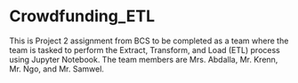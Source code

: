 # Crowdfunding_ETL
This is Project 2 assignment from BCS to be completed as a team where the team is tasked to perform the Extract, Transform, and Load (ETL) process using Jupyter Notebook. The team members are Mrs. Abdalla, Mr. Krenn, Mr. Ngo, and Mr. Samwel.
